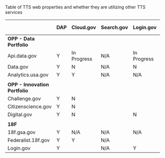 
Table of TTS web properties and whether they are utilizing other TTS services

|   |  DAP | Cloud.gov  |  Search.gov |  Login.gov | USWDS  | Bug Bounty  |  Federalist | api.data.gov  |   |
|---|---|---|---|---|---|---|---|---|---|
| **OPP - Data Portfolio**  |   |   |   |   |   |   |   |   |   |
| Api.data.gov |  Y |  In Progress |  N/A | In Progress  |  N | Y  | N  | Y  |   |
|  Data.gov |  Y |  N | N/A  |  N |  N |   |  N | Y  |   |
| Analytics.usa.gov  |  Y | Y  | N/A  | N/A  |  Y |   | N  | Y  |   |
|   |   |   |   |   |   |   |   |   |   |
| **OPP - Innovation Portfolio**   |   |   |   |   |   |   |   |   |   |
|  Challenge.gov |  Y |  N |   |   |   |   |   |   |   |
|  Citizenscience.gov |  Y | N  |   |   |   |   |   |   |   |
|  Digital.gov |  Y |  N |   |  N |   |   | Y  |   |   |
|   |   |   |   |   |   |   |   |   |   |
|  **18F** |   |   |   |   |   |   |   |   |   |
| 18f.gsa.gov  |  Y |  N/A | N/A  |  N/A |   |   |  Y |  N/A |   |
| Federalist.18f.gov  |  Y |  Y | N/A  |   |   |   |  Y |  N |   |
|  Login.gov | Y  |   |  N/A |  Y |   | Y  |   |  N |   |


